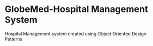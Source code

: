 # GlobeMed-Hospital Management System
Hospital Management system created using Object Oriented Design Patterns
